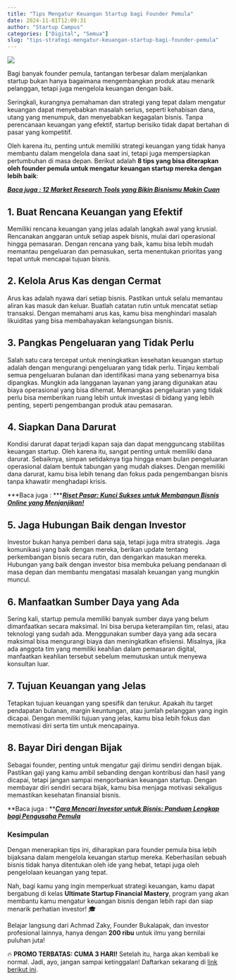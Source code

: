 ```yaml
---
title: "Tips Mengatur Keuangan Startup bagi Founder Pemula"
date: 2024-11-01T12:09:31
author: "Startup Campus"
categories: ["Digital", "Semua"]
slug: "tips-strategi-mengatur-keuangan-startup-bagi-founder-pemula"
---
```


![](https://lh7-rt.googleusercontent.com/docsz/AD_4nXd17ATU-pahp_cDSRfaoOeAzO1PRnQfA0sHJpYKSS9bP5u5OcvnB8uyZh8CZD5YNg6O7vdBM777UH4VMbON1eQpHofnilTh1bDPNTdkiIlyC-Xf1Vw3lekP1-ixNl0PkKwiivYA8E0h7gOdfM7IPqH-g3c?key=sMjBtxPYVrAmAtrqhLTQi_FH)

Bagi banyak founder pemula, tantangan terbesar dalam menjalankan startup bukan hanya bagaimana mengembangkan produk atau menarik pelanggan, tetapi juga mengelola keuangan dengan baik. 

Seringkali, kurangnya pemahaman dan strategi yang tepat dalam mengatur keuangan dapat menyebabkan masalah serius, seperti kehabisan dana, utang yang menumpuk, dan menyebabkan kegagalan bisnis. Tanpa perencanaan keuangan yang efektif, startup berisiko tidak dapat bertahan di pasar yang kompetitif. 

Oleh karena itu, penting untuk memiliki strategi keuangan yang tidak hanya membantu dalam mengelola dana saat ini, tetapi juga mempersiapkan pertumbuhan di masa depan. Berikut adalah **8 tips yang bisa diterapkan oleh founder pemula untuk mengatur keuangan startup mereka dengan lebih baik**:

[***Baca juga : 12 Market Research Tools yang Bikin Bisnismu Makin Cuan***](https://startupcampus.id/blog/12-market-research-tools-yang-bikin-bisnismu-makin-cuan/)

## **1. Buat Rencana Keuangan yang Efektif**

Memiliki rencana keuangan yang jelas adalah langkah awal yang krusial. Rencanakan anggaran untuk setiap aspek bisnis, mulai dari operasional hingga pemasaran. Dengan rencana yang baik, kamu bisa lebih mudah memantau pengeluaran dan pemasukan, serta menentukan prioritas yang tepat untuk mencapai tujuan bisnis.

## **2. Kelola Arus Kas dengan Cermat**

Arus kas adalah nyawa dari setiap bisnis. Pastikan untuk selalu memantau aliran kas masuk dan keluar. Buatlah catatan rutin untuk mencatat setiap transaksi. Dengan memahami arus kas, kamu bisa menghindari masalah likuiditas yang bisa membahayakan kelangsungan bisnis. 

## **3. Pangkas Pengeluaran yang Tidak Perlu**

Salah satu cara tercepat untuk meningkatkan kesehatan keuangan startup adalah dengan mengurangi pengeluaran yang tidak perlu. Tinjau kembali semua pengeluaran bulanan dan identifikasi mana yang sebenarnya bisa dipangkas. Mungkin ada langganan layanan yang jarang digunakan atau biaya operasional yang bisa dihemat. Memangkas pengeluaran yang tidak perlu bisa memberikan ruang lebih untuk investasi di bidang yang lebih penting, seperti pengembangan produk atau pemasaran.

## **4. Siapkan Dana Darurat**

Kondisi darurat dapat terjadi kapan saja dan dapat mengguncang stabilitas keuangan startup. Oleh karena itu, sangat penting untuk memiliki dana darurat. Sebaiknya, simpan setidaknya tiga hingga enam bulan pengeluaran operasional dalam bentuk tabungan yang mudah diakses. Dengan memiliki dana darurat, kamu bisa lebih tenang dan fokus pada pengembangan bisnis tanpa khawatir menghadapi krisis.

***Baca juga : ***[***Riset Pasar: Kunci Sukses untuk Membangun Bisnis Online yang Menjanjikan!***](https://startupcampus.id/blog/langkah-sukses-memulai-bisnis-online-yang-menjanjikan-dengan-market-research/)

## **5. Jaga Hubungan Baik dengan Investor**

Investor bukan hanya pemberi dana saja, tetapi juga mitra strategis. Jaga komunikasi yang baik dengan mereka, berikan update tentang perkembangan bisnis secara rutin, dan dengarkan masukan mereka. Hubungan yang baik dengan investor bisa membuka peluang pendanaan di masa depan dan membantu mengatasi masalah keuangan yang mungkin muncul.

## **6. Manfaatkan Sumber Daya yang Ada**

Sering kali, startup pemula memiliki banyak sumber daya yang belum dimanfaatkan secara maksimal. Ini bisa berupa keterampilan tim, relasi, atau teknologi yang sudah ada. Menggunakan sumber daya yang ada secara maksimal bisa mengurangi biaya dan meningkatkan efisiensi. Misalnya, jika ada anggota tim yang memiliki keahlian dalam pemasaran digital, manfaatkan keahlian tersebut sebelum memutuskan untuk menyewa konsultan luar.

## **7. Tujuan Keuangan yang Jelas**

Tetapkan tujuan keuangan yang spesifik dan terukur. Apakah itu target pendapatan bulanan, margin keuntungan, atau jumlah pelanggan yang ingin dicapai. Dengan memiliki tujuan yang jelas, kamu bisa lebih fokus dan memotivasi diri serta tim untuk mencapainya.

## **8. Bayar Diri dengan Bijak**

Sebagai founder, penting untuk mengatur gaji dirimu sendiri dengan bijak. Pastikan gaji yang kamu ambil sebanding dengan kontribusi dan hasil yang dicapai, tetapi jangan sampai mengorbankan keuangan startup. Dengan membayar diri sendiri secara bijak, kamu bisa menjaga motivasi sekaligus memastikan kesehatan finansial bisnis.

**Baca juga : **[***Cara Mencari Investor untuk Bisnis: Panduan Lengkap bagi Pengusaha Pemula***](https://www.startupcampus.id/blog/cara-mencari-investor-untuk-bisnispanduan-lengkap-bagi-pengusaha-pemula/?_gl=1*1vlgzpm*_ga*MTE5MjUyMjIxOC4xNzI1NTE2Njky*_ga_3G9FB2PL4B*MTczMDQ2MjIzMS4zOS4xLjE3MzA0NjIyMzQuMC4wLjA.)

### **Kesimpulan**

Dengan menerapkan tips ini, diharapkan para founder pemula bisa lebih bijaksana dalam mengelola keuangan startup mereka. Keberhasilan sebuah bisnis tidak hanya ditentukan oleh ide yang hebat, tetapi juga oleh pengelolaan keuangan yang tepat.

Nah, bagi kamu yang ingin memperkuat strategi keuangan, kamu dapat bergabung di kelas **Ultimate Startup Financial Mastery**, program yang akan membantu kamu mengatur keuangan bisnis dengan lebih rapi dan siap menarik perhatian investor! 🎓

Belajar langsung dari Achmad Zaky, Founder Bukalapak, dan investor profesional lainnya, hanya dengan **200 ribu** untuk ilmu yang bernilai puluhan juta!

🔥 **PROMO TERBATAS: CUMA 3 HARI!** Setelah itu, harga akan kembali ke normal. Jadi, ayo, jangan sampai ketinggalan! Daftarkan sekarang di [link berikut ini](https://startupcampus.myr.id/course/financial-mastery).
